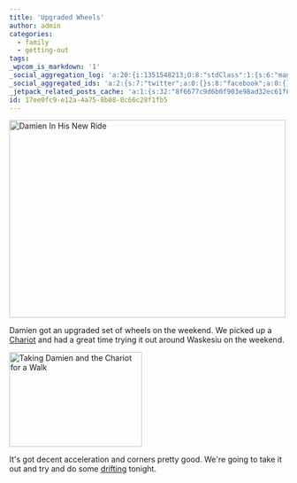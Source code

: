 ```yaml
---
title: 'Upgraded Wheels'
author: admin
categories:
  - family
  - getting-out
tags: 
_wpcom_is_markdown: '1'
_social_aggregation_log: 'a:20:{i:1351548213;O:8:"stdClass":1:{s:6:"manual";s:0:"";}i:1351550061;O:8:"stdClass":1:{s:6:"manual";s:0:"";}i:1351552783;O:8:"stdClass":1:{s:6:"manual";s:0:"";}i:1351557532;O:8:"stdClass":1:{s:6:"manual";s:0:"";}i:1351565577;O:8:"stdClass":1:{s:6:"manual";s:0:"";}i:1351580796;O:8:"stdClass":1:{s:6:"manual";s:0:"";}i:1351610864;O:8:"stdClass":1:{s:6:"manual";s:0:"";}i:1351655169;O:8:"stdClass":1:{s:6:"manual";s:0:"";}i:1351743732;O:8:"stdClass":1:{s:6:"manual";s:0:"";}i:1351917045;O:8:"stdClass":1:{s:6:"manual";s:0:"";}i:1371995554;O:8:"stdClass":2:{s:6:"manual";b:0;s:5:"items";a:0:{}}i:1372016176;O:8:"stdClass":2:{s:6:"manual";b:0;s:5:"items";a:0:{}}i:1372032899;O:8:"stdClass":2:{s:6:"manual";b:0;s:5:"items";a:0:{}}i:1372042751;O:8:"stdClass":2:{s:6:"manual";b:0;s:5:"items";a:0:{}}i:1372153441;O:8:"stdClass":2:{s:6:"manual";b:0;s:5:"items";a:0:{}}i:1372308319;O:8:"stdClass":2:{s:6:"manual";b:0;s:5:"items";a:0:{}}i:1372569902;O:8:"stdClass":2:{s:6:"manual";b:0;s:5:"items";a:0:{}}i:1372887152;O:8:"stdClass":2:{s:6:"manual";b:0;s:5:"items";a:0:{}}i:1373058321;O:8:"stdClass":2:{s:6:"manual";b:0;s:5:"items";a:0:{}}i:1373231734;O:8:"stdClass":2:{s:6:"manual";b:0;s:5:"items";a:0:{}}}'
_social_aggregated_ids: 'a:2:{s:7:"twitter";a:0:{}s:8:"facebook";a:0:{}}'
_jetpack_related_posts_cache: 'a:1:{s:32:"8f6677c9d6b0f903e98ad32ec61f8deb";a:2:{s:7:"expires";i:1522521653;s:7:"payload";a:3:{i:0;a:1:{s:2:"id";i:196;}i:1;a:1:{s:2:"id";i:213;}i:2;a:1:{s:2:"id";i:24;}}}}'
id: 17ee0fc9-e12a-4a75-8b08-8c66c28f1fb5
---
```

<p><a href="http://www.flickr.com/photos/lemon/873667089/" class="tt-flickr"><img src="http://farm2.static.flickr.com/1016/873667089_5e34b00eaa.jpg" alt="Damien In His New Ride" width="500" height="357" border="0" /></a></p>
<p>Damien got an upgraded set of wheels on the weekend.  We picked up a <a href="http://www.chariotcarriers.com/">Chariot</a> and had a great time trying it out around Waskesiu on the weekend.</p>
<p><a href="http://www.flickr.com/photos/lemon/874528922/" class="tt-flickr"><img src="http://farm2.static.flickr.com/1033/874528922_bcc222f3c4_m.jpg" alt="Taking Damien and the Chariot for a Walk" width="240" height="171" border="0" /></a></p>
<p>It's got decent acceleration and corners pretty good.  We're going to take it out and try and do some <a href="http://en.wikipedia.org/wiki/Drifting_%28motorsport%29">drifting</a> tonight.</p>
